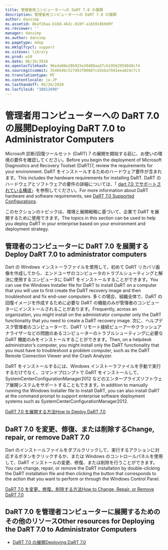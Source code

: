 ```yaml
---
title: 管理者用コンピューターへの DaRT 7.0 の展開
description: 管理者用コンピューターへの DaRT 7.0 の展開
author: dansimp
ms.assetid: 8baf26aa-b168-463c-810f-a165918b9d9f
ms.reviewer: ''
manager: dansimp
ms.author: dansimp
ms.pagetype: mdop
ms.mktglfcycl: support
ms.sitesec: library
ms.prod: w10
ms.date: 06/16/2016
ms.openlocfilehash: 96eda08e28b915e30d88aa57cb19562958848cf4
ms.sourcegitcommit: 354664bc527d93f80687cd2eba70d1eea024c7c3
ms.translationtype: MT
ms.contentlocale: ja-JP
ms.lasthandoff: 06/26/2020
ms.locfileid: "10812690"
---
```

# <span data-ttu-id="fd291-103">管理者用コンピューターへの DaRT 7.0 の展開</span><span class="sxs-lookup"><span data-stu-id="fd291-103">Deploying DaRT 7.0 to Administrator Computers</span></span>


<span data-ttu-id="fd291-104">Microsoft 診断/回復ツールセット (DaRT) 7 の展開を開始する前に、お使いの環境の要件を確認してください。</span><span class="sxs-lookup"><span data-stu-id="fd291-104">Before you begin the deployment of Microsoft Diagnostics and Recovery Toolset (DaRT)7, review the requirements for your environment.</span></span> <span data-ttu-id="fd291-105">DaRT をインストールするためのハードウェア要件が含まれます。</span><span class="sxs-lookup"><span data-stu-id="fd291-105">This includes the hardware requirements for installing DaRT.</span></span> <span data-ttu-id="fd291-106">DaRT のハードウェアとソフトウェアの要件の詳細については、「 [dart 7.0 でサポートされている構成](dart-70-supported-configurations-dart-7.md)」を参照してください。</span><span class="sxs-lookup"><span data-stu-id="fd291-106">For more information about DaRT hardware and software requirements, see [DaRT 7.0 Supported Configurations](dart-70-supported-configurations-dart-7.md).</span></span>

<span data-ttu-id="fd291-107">このセクションのトピックは、環境と展開戦略に基づいて、企業で DaRT を展開するために使用できます。</span><span class="sxs-lookup"><span data-stu-id="fd291-107">The topics in this section can be used to help you deploy DaRT in your enterprise based on your environment and deployment strategy.</span></span>

## <span data-ttu-id="fd291-108">管理者のコンピューターに DaRT 7.0 を展開する</span><span class="sxs-lookup"><span data-stu-id="fd291-108">Deploy DaRT 7.0 to administrator computers</span></span>


<span data-ttu-id="fd291-109">Dart の Windows インストーラファイルを使用して、初めて DaRT リカバリ画像を作成してから、エンドユーザのコンピュータのトラブルシューティングと解決に使用するコンピュータに DaRT をインストールすることができます。</span><span class="sxs-lookup"><span data-stu-id="fd291-109">You can use the Windows Installer file for DaRT to install DaRT on a computer that you will use to first create the DaRT recovery image and then troubleshoot and fix end-user computers.</span></span> <span data-ttu-id="fd291-110">多くの場合、組織全体で、DaRT の回復イメージを作成するために必要な DaRT の機能のみが管理者のコンピューターにインストールされることがあります。</span><span class="sxs-lookup"><span data-stu-id="fd291-110">Frequently, across an organization, you might install on the administrator computer only the DaRT functionality that you need to create a DaRT recovery image.</span></span> <span data-ttu-id="fd291-111">次に、ヘルプデスク管理者のコンピューターで、DaRT リモート接続ビューアーやクラッシュアナライザーなどの問題のあるコンピューターのトラブルシューティングに必要な DaRT 機能のみをインストールすることができます。</span><span class="sxs-lookup"><span data-stu-id="fd291-111">Then, on a helpdesk administrator’s computer, you might install only the DaRT functionality that you must have to troubleshoot a problem computer, such as the DaRT Remote Connection Viewer and the Crash Analyzer.</span></span>

<span data-ttu-id="fd291-112">DaRT をインストールするには、Windows インストーラファイルを手動で実行するだけでなく、コマンドプロンプトで DaRT をインストールして、SystemCenterConfigurationManager2012 などのエンタープライズソフトウェア展開システムをサポートすることもできます。</span><span class="sxs-lookup"><span data-stu-id="fd291-112">In addition to manually running the Windows Installer file to install DaRT, you can also install DaRT at the command prompt to support enterprise software deployment systems such as SystemCenterConfigurationManager2012.</span></span>

[<span data-ttu-id="fd291-113">DaRT 7.0 を展開する方法</span><span class="sxs-lookup"><span data-stu-id="fd291-113">How to Deploy DaRT 7.0</span></span>](how-to-deploy-dart-70.md)

## <span data-ttu-id="fd291-114">DaRT 7.0 を変更、修復、または削除する</span><span class="sxs-lookup"><span data-stu-id="fd291-114">Change, repair, or remove DaRT 7.0</span></span>


<span data-ttu-id="fd291-115">Dart のインストールファイルをダブルクリックして、実行するアクションに対応するボタンをクリックするか、または Windows のコントロールパネルを使用して、DaRT インストールの変更、修復、または削除を行うことができます。</span><span class="sxs-lookup"><span data-stu-id="fd291-115">You can change, repair, or remove the DaRT installation by double-clicking the DaRT installation file and then clicking the button that corresponds to the action that you want to perform or through the Windows Control Panel.</span></span>

[<span data-ttu-id="fd291-116">DaRT 7.0 を変更、修復、削除する方法</span><span class="sxs-lookup"><span data-stu-id="fd291-116">How to Change, Repair, or Remove DaRT 7.0</span></span>](how-to-change-repair-or-remove-dart-70.md)

## <span data-ttu-id="fd291-117">DaRT 7.0 を管理者コンピューターに展開するためのその他のリソース</span><span class="sxs-lookup"><span data-stu-id="fd291-117">Other resources for Deploying the DaRT 7.0 to Administrator Computers</span></span>


-   [<span data-ttu-id="fd291-118">DaRT 7.0 の展開</span><span class="sxs-lookup"><span data-stu-id="fd291-118">Deploying DaRT 7.0</span></span>](deploying-dart-70-new-ia.md)

 

 





